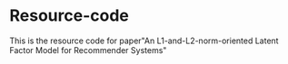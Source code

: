 # Resource-code
This is the resource code for paper"An L1-and-L2-norm-oriented Latent Factor Model for Recommender Systems" 
